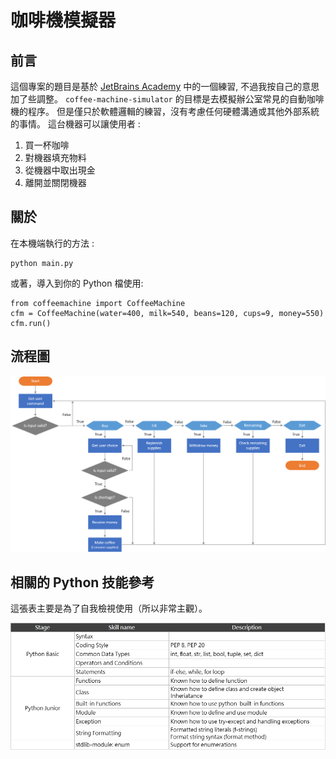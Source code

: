 # 咖啡機模擬器

## 前言
這個專案的題目是基於 [JetBrains Academy](https://hyperskill.org/projects/68) 中的一個練習, 不過我按自己的意思加了些調整。
`coffee-machine-simulator` 的目標是去模擬辦公室常見的自動咖啡機的程序。
但是僅只於軟體邏輯的練習，沒有考慮任何硬體溝通或其他外部系統的事情。
這台機器可以讓使用者 :
1. 買一杯咖啡
2. 對機器填充物料
3. 從機器中取出現金
4. 離開並關閉機器

## 關於
在本機端執行的方法 :
```
python main.py
```
或著，導入到你的 Python 檔使用:
```
from coffeemachine import CoffeeMachine
cfm = CoffeeMachine(water=400, milk=540, beans=120, cups=9, money=550)
cfm.run()
```

## 流程圖

![initial](flow_chart.png)


## 相關的 Python 技能參考
這張表主要是為了自我檢視使用（所以非常主觀）。

![initial](skill_list.png)
